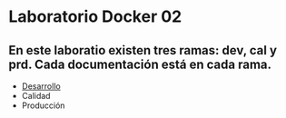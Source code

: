 # Laboratorio Docker 02
## En este laboratio existen tres ramas: dev, cal y prd. Cada documentación está en cada rama.
* [Desarrollo](https://github.com/mariocampos/Laboratorio-docker-02/tree/dev)
* Calidad
* Producción
